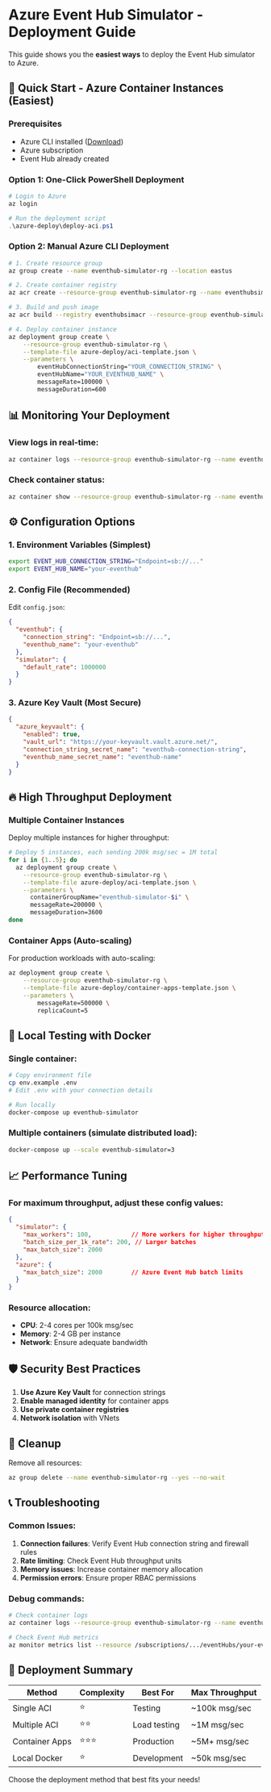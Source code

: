 # Azure Event Hub Simulator - Deployment Guide

This guide shows you the **easiest ways** to deploy the Event Hub simulator to Azure.

## 🚀 Quick Start - Azure Container Instances (Easiest)

### Prerequisites
- Azure CLI installed ([Download](https://docs.microsoft.com/en-us/cli/azure/install-azure-cli))
- Azure subscription
- Event Hub already created

### Option 1: One-Click PowerShell Deployment
```powershell
# Login to Azure
az login

# Run the deployment script
.\azure-deploy\deploy-aci.ps1
```

### Option 2: Manual Azure CLI Deployment
```bash
# 1. Create resource group
az group create --name eventhub-simulator-rg --location eastus

# 2. Create container registry
az acr create --resource-group eventhub-simulator-rg --name eventhubsimacr --sku Basic --admin-enabled true

# 3. Build and push image
az acr build --registry eventhubsimacr --resource-group eventhub-simulator-rg --image eventhub-simulator:latest .

# 4. Deploy container instance
az deployment group create \
    --resource-group eventhub-simulator-rg \
    --template-file azure-deploy/aci-template.json \
    --parameters \
        eventHubConnectionString="YOUR_CONNECTION_STRING" \
        eventHubName="YOUR_EVENTHUB_NAME" \
        messageRate=100000 \
        messageDuration=600
```

## 📊 Monitoring Your Deployment

### View logs in real-time:
```bash
az container logs --resource-group eventhub-simulator-rg --name eventhub-simulator --follow
```

### Check container status:
```bash
az container show --resource-group eventhub-simulator-rg --name eventhub-simulator --query containers[0].instanceView.currentState
```

## ⚙️ Configuration Options

### 1. Environment Variables (Simplest)
```bash
export EVENT_HUB_CONNECTION_STRING="Endpoint=sb://..."
export EVENT_HUB_NAME="your-eventhub"
```

### 2. Config File (Recommended)
Edit `config.json`:
```json
{
  "eventhub": {
    "connection_string": "Endpoint=sb://...",
    "eventhub_name": "your-eventhub"
  },
  "simulator": {
    "default_rate": 1000000
  }
}
```

### 3. Azure Key Vault (Most Secure)
```json
{
  "azure_keyvault": {
    "enabled": true,
    "vault_url": "https://your-keyvault.vault.azure.net/",
    "connection_string_secret_name": "eventhub-connection-string",
    "eventhub_name_secret_name": "eventhub-name"
  }
}
```

## 🔥 High Throughput Deployment

### Multiple Container Instances
Deploy multiple instances for higher throughput:
```bash
# Deploy 5 instances, each sending 200k msg/sec = 1M total
for i in {1..5}; do
  az deployment group create \
    --resource-group eventhub-simulator-rg \
    --template-file azure-deploy/aci-template.json \
    --parameters \
      containerGroupName="eventhub-simulator-$i" \
      messageRate=200000 \
      messageDuration=3600
done
```

### Container Apps (Auto-scaling)
For production workloads with auto-scaling:
```bash
az deployment group create \
    --resource-group eventhub-simulator-rg \
    --template-file azure-deploy/container-apps-template.json \
    --parameters \
        messageRate=500000 \
        replicaCount=5
```

## 🧪 Local Testing with Docker

### Single container:
```bash
# Copy environment file
cp env.example .env
# Edit .env with your connection details

# Run locally
docker-compose up eventhub-simulator
```

### Multiple containers (simulate distributed load):
```bash
docker-compose up --scale eventhub-simulator=3
```

## 📈 Performance Tuning

### For maximum throughput, adjust these config values:

```json
{
  "simulator": {
    "max_workers": 100,           // More workers for higher throughput
    "batch_size_per_1k_rate": 200, // Larger batches
    "max_batch_size": 2000
  },
  "azure": {
    "max_batch_size": 2000        // Azure Event Hub batch limits
  }
}
```

### Resource allocation:
- **CPU**: 2-4 cores per 100k msg/sec
- **Memory**: 2-4 GB per instance  
- **Network**: Ensure adequate bandwidth

## 🛡️ Security Best Practices

1. **Use Azure Key Vault** for connection strings
2. **Enable managed identity** for container apps
3. **Use private container registries**
4. **Network isolation** with VNets

## 🧹 Cleanup

Remove all resources:
```bash
az group delete --name eventhub-simulator-rg --yes --no-wait
```

## 📞 Troubleshooting

### Common Issues:

1. **Connection failures**: Verify Event Hub connection string and firewall rules
2. **Rate limiting**: Check Event Hub throughput units
3. **Memory issues**: Increase container memory allocation
4. **Permission errors**: Ensure proper RBAC permissions

### Debug commands:
```bash
# Check container logs
az container logs --resource-group eventhub-simulator-rg --name eventhub-simulator

# Check Event Hub metrics
az monitor metrics list --resource /subscriptions/.../eventHubs/your-eventhub
```

## 🎯 Deployment Summary

| Method | Complexity | Best For | Max Throughput |
|--------|------------|----------|----------------|
| Single ACI | ⭐ | Testing | ~100k msg/sec |
| Multiple ACI | ⭐⭐ | Load testing | ~1M msg/sec |
| Container Apps | ⭐⭐⭐ | Production | ~5M+ msg/sec |
| Local Docker | ⭐ | Development | ~50k msg/sec |

Choose the deployment method that best fits your needs!
